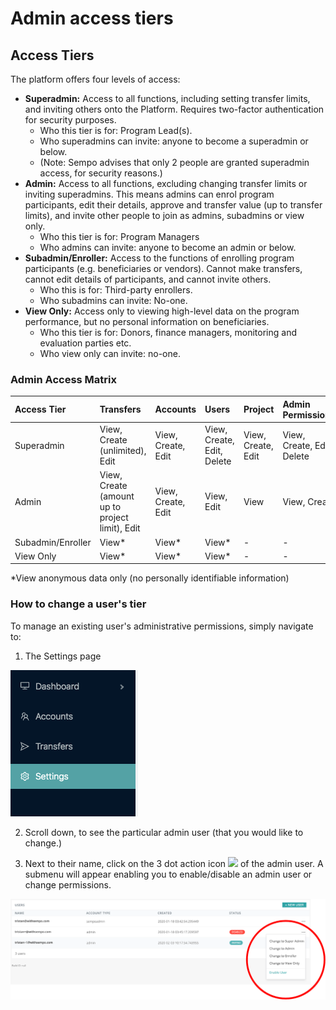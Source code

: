 # Admin access tiers

## Access Tiers

The platform offers four levels of access:

* **Superadmin:** Access to all functions, including setting transfer limits, and inviting others onto the Platform. Requires two-factor authentication for security purposes. 
  * Who this tier is for: Program Lead\(s\). 
  * Who superadmins can invite: anyone to become a superadmin or below.
  * \(Note: Sempo advises that only 2 people are granted superadmin access, for security reasons.\)
* **Admin:** Access to all functions, excluding changing transfer limits or inviting superadmins. This means admins can enrol program participants, edit their details, approve and transfer value \(up to transfer limits\), and invite other people to join as admins, subadmins or view only.
  * Who this tier is for: Program Managers
  * Who admins can invite: anyone to become an admin or below.
* **Subadmin/Enroller:** Access to the functions of enrolling program participants \(e.g. beneficiaries or vendors\). Cannot make transfers, cannot edit details of participants, and cannot invite others.
  * Who this is for: Third-party enrollers.
  * Who subadmins can invite: No-one.
* **View Only:** Access only to viewing high-level data on the program performance, but no personal information on beneficiaries. 
  * Who this tier is for: Donors, finance managers, monitoring and evaluation parties etc.
  * Who view only can invite: no-one.

### Admin Access Matrix

| **Access Tier** | Transfers | **Accounts** | Users | Project | Admin Permissions | Filters | Metrics | Dataset Import | Export | Token | Transfer Usage |
| :--- | :--- | :--- | :--- | :--- | :--- | :--- | :--- | :--- | :--- | :--- | :--- |
| Superadmin | View, Create \(unlimited\), Edit | View, Create, Edit | View, Create, Edit, Delete | View, Create, Edit | View, Create, Edit, Delete | View, Create, Edit, Delete | View | Create | View, Create | View, Create | Create, View |
| Admin | View, Create \(amount up to project limit\), Edit | View, Create, Edit | View, Edit | View | View, Create | View, Create, Edit | View | Create | View, Create | View, Create | Create, View |
| Subadmin/Enroller | View\* | View\* | View\* | - | - | - | View\* | - | - | View\* | View\* |
| View Only | View\* | View\* | View\* | - | - | - | View\* | - | - | View\* | - |

\*View anonymous data only \(no personally identifiable information\)

### How to change a user's tier

To manage an existing user's administrative permissions, simply navigate to:

1. The Settings page

![See &quot;Settings&quot; in the left hand side navigation pane.](../../.gitbook/assets/image%20%284%29.png)

2. Scroll down, to see the particular admin user \(that you would like to change.\)

3. Next to their name, click on the 3 dot action icon ![](https://lh4.googleusercontent.com/ii1F9h9-VKnlpA-g9PAA5_XtzFT9Tu-AKJjAvWun-ccrG6KS68PFzrhhL11UemVz4FcU6bMKT6w7NyqWJFSnioSqM8PfKrPz8C_WxDzGUpQwX8mr0HREiYhYJ0oLPicqO27BCvM) of the admin user. A submenu will appear enabling you to enable/disable an admin user or change permissions.

![Admin User List \(on the settings page\)](../../.gitbook/assets/13re-pe8umzqchlem4zblbfnzs3tpvwhghusscdfjyjs97nkd.png)

